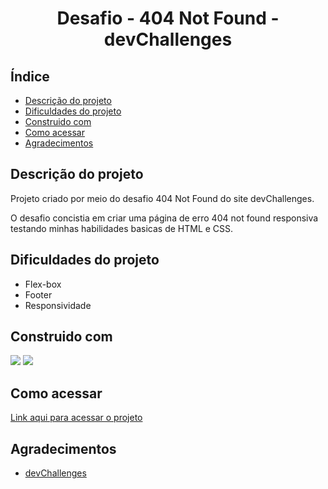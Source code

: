 <h1 align="center">Desafio - 404 Not Found - devChallenges</h1>

## Índice

<ul>
  <li><a href="#descrição-do-projeto">Descrição do projeto</a></li>
  <li><a href="#dificuldades-do-projeto">Dificuldades do projeto</a></li>
  <li><a href="#construido-com">Construido com</a></li>   
  <li><a href="#como-acessar">Como acessar</a></li>  
  <li><a href="#agradecimentos">Agradecimentos</a></li>
</ul>

## Descrição do projeto
Projeto criado por meio do desafio 404 Not Found do site devChallenges. 

O desafio concistia em criar uma página de erro 404 not found responsiva testando minhas habilidades basicas de HTML e CSS.

## Dificuldades do projeto

<ul>
  <li>Flex-box</li>
  <li>Footer</li>
  <li>Responsividade</li>
</ul>

## Construido com
<div>
<img src="https://img.shields.io/badge/HTML5-E34F26?style=for-the-badge&logo=html5&logoColor=white">
<img src="https://img.shields.io/badge/CSS3-1572B6?style=for-the-badge&logo=css3&logoColor=white">
</div>

## Como acessar

<a href="https://404page-gules.vercel.app/">Link aqui para acessar o projeto</a>

## Agradecimentos

<ul>
  <li><a href="https://devchallenges.io/paths/responsive-web-developer">devChallenges</a></li>  
 </ul>
